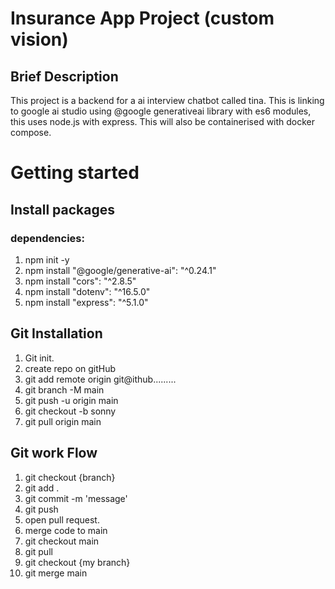 # Insurance App Project (custom vision)

## Brief Description 

This project is a backend for a ai interview chatbot called tina. This is linking to google ai studio using @google generativeai library with es6 modules, this uses node.js with express. This will also be containerised with docker compose. 

# Getting started

## Install packages

### dependencies:

1. npm init -y
2. npm install "@google/generative-ai": "^0.24.1"
3. npm install "cors": "^2.8.5"
4. npm install "dotenv": "^16.5.0"
5. npm install "express": "^5.1.0"
   
   
   
## Git Installation
1. Git init.
2. create repo on gitHub
3. git add remote origin git@ithub.........
4. git branch -M main
5. git push -u origin main
6. git checkout -b sonny
7. git pull origin main

## Git work Flow
1. git checkout {branch}
2. git add .
3. git commit -m 'message'
4. git push
5. open pull request.
6. merge code to main
7. git checkout main
8. git pull
9. git checkout {my branch}
10. git merge main

